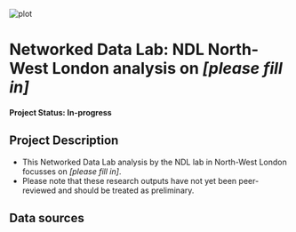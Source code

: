 ![plot](https://github.com/tom-prendergast-thf/NDL_Unpaid_Carers_NWL/blob/main/ndlbanner.png)

# Networked Data Lab: NDL North-West London analysis on *[please fill in]*

#### Project Status: In-progress

## Project Description

- This Networked Data Lab analysis by the NDL lab in North-West London focusses on *[please fill in]*.
- Please note that these research outputs have not yet been peer-reviewed and should be treated as preliminary.

## Data sources


